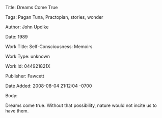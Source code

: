 Title:  Dreams Come True

Tags:   Pagan Tuna, Practopian, stories, wonder

Author: John Updike

Date:   1989

Work Title: Self-Consciousness: Memoirs

Work Type: unknown

Work Id: 044921821X

Publisher: Fawcett

Date Added: 2008-08-04 21:12:04 -0700

Body: 

Dreams come true. Without that possibility, nature would not incite us to have them.


